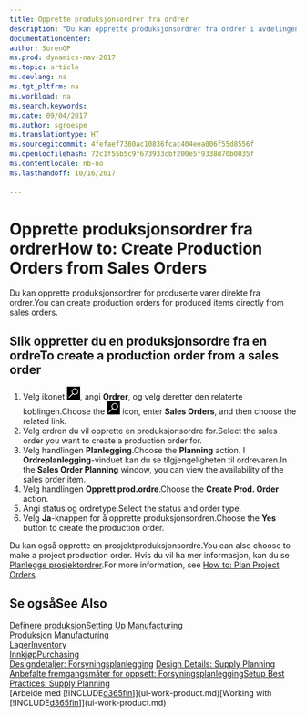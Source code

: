 ```yaml
---
title: Opprette produksjonsordrer fra ordrer
description: "Du kan opprette produksjonsordrer fra ordrer i avdelingen Salg og markedsføring."
documentationcenter: 
author: SorenGP
ms.prod: dynamics-nav-2017
ms.topic: article
ms.devlang: na
ms.tgt_pltfrm: na
ms.workload: na
ms.search.keywords: 
ms.date: 09/04/2017
ms.author: sgroespe
ms.translationtype: HT
ms.sourcegitcommit: 4fefaef7380ac10836fcac404eea006f55d8556f
ms.openlocfilehash: 72c1f55b5c9f673933cbf200e5f9338d70b0035f
ms.contentlocale: nb-no
ms.lasthandoff: 10/16/2017

---
```

# <a name="how-to-create-production-orders-from-sales-orders"></a><span data-ttu-id="aebc9-103">Opprette produksjonsordrer fra ordrer</span><span class="sxs-lookup"><span data-stu-id="aebc9-103">How to: Create Production Orders from Sales Orders</span></span>
<span data-ttu-id="aebc9-104">Du kan opprette produksjonsordrer for produserte varer direkte fra ordrer.</span><span class="sxs-lookup"><span data-stu-id="aebc9-104">You can create production orders for produced items directly from sales orders.</span></span>  

## <a name="to-create-a-production-order-from-a-sales-order"></a><span data-ttu-id="aebc9-105">Slik oppretter du en produksjonsordre fra en ordre</span><span class="sxs-lookup"><span data-stu-id="aebc9-105">To create a production order from a sales order</span></span>  

1.  <span data-ttu-id="aebc9-106">Velg ikonet ![Søk etter side eller rapport](media/ui-search/search_small.png "Søk etter side eller rapport"), angi **Ordrer**, og velg deretter den relaterte koblingen.</span><span class="sxs-lookup"><span data-stu-id="aebc9-106">Choose the ![Search for Page or Report](media/ui-search/search_small.png "Search for Page or Report icon") icon, enter **Sales Orders**, and then choose the related link.</span></span>  
2.  <span data-ttu-id="aebc9-107">Velg ordren du vil opprette en produksjonsordre for.</span><span class="sxs-lookup"><span data-stu-id="aebc9-107">Select the sales order you want to create a production order for.</span></span>  
3.  <span data-ttu-id="aebc9-108">Velg handlingen **Planlegging**.</span><span class="sxs-lookup"><span data-stu-id="aebc9-108">Choose the **Planning** action.</span></span> <span data-ttu-id="aebc9-109">I **Ordreplanlegging**-vinduet kan du se tilgjengeligheten til ordrevaren.</span><span class="sxs-lookup"><span data-stu-id="aebc9-109">In the **Sales Order Planning** window, you can view the availability of the sales order item.</span></span>  
4.  <span data-ttu-id="aebc9-110">Velg handlingen **Opprett prod.ordre**.</span><span class="sxs-lookup"><span data-stu-id="aebc9-110">Choose the **Create Prod. Order** action.</span></span>  
5.  <span data-ttu-id="aebc9-111">Angi status og ordretype.</span><span class="sxs-lookup"><span data-stu-id="aebc9-111">Select the status and order type.</span></span>  
6.  <span data-ttu-id="aebc9-112">Velg **Ja**-knappen for å opprette produksjonsordren.</span><span class="sxs-lookup"><span data-stu-id="aebc9-112">Choose the **Yes** button to create the production order.</span></span>

<span data-ttu-id="aebc9-113">Du kan også opprette en prosjektproduksjonsordre.</span><span class="sxs-lookup"><span data-stu-id="aebc9-113">You can also choose to make a project production order.</span></span> <span data-ttu-id="aebc9-114">Hvis du vil ha mer informasjon, kan du se [Planlegge prosjektordrer](production-how-to-plan-project-orders.md).</span><span class="sxs-lookup"><span data-stu-id="aebc9-114">For more information, see [How to: Plan Project Orders](production-how-to-plan-project-orders.md).</span></span>   

## <a name="see-also"></a><span data-ttu-id="aebc9-115">Se også</span><span class="sxs-lookup"><span data-stu-id="aebc9-115">See Also</span></span>  
[<span data-ttu-id="aebc9-116">Definere produksjon</span><span class="sxs-lookup"><span data-stu-id="aebc9-116">Setting Up Manufacturing</span></span>](production-configure-production-processes.md)  
<span data-ttu-id="aebc9-117">[Produksjon](production-manage-manufacturing.md)  </span><span class="sxs-lookup"><span data-stu-id="aebc9-117">[Manufacturing](production-manage-manufacturing.md)  </span></span>  
[<span data-ttu-id="aebc9-118">Lager</span><span class="sxs-lookup"><span data-stu-id="aebc9-118">Inventory</span></span>](inventory-manage-inventory.md)  
[<span data-ttu-id="aebc9-119">Innkjøp</span><span class="sxs-lookup"><span data-stu-id="aebc9-119">Purchasing</span></span>](purchasing-manage-purchasing.md)  
<span data-ttu-id="aebc9-120">[Designdetaljer: Forsyningsplanlegging](design-details-supply-planning.md) </span><span class="sxs-lookup"><span data-stu-id="aebc9-120">[Design Details: Supply Planning](design-details-supply-planning.md) </span></span>  
[<span data-ttu-id="aebc9-121">Anbefalte fremgangsmåter for oppsett: Forsyningsplanlegging</span><span class="sxs-lookup"><span data-stu-id="aebc9-121">Setup Best Practices: Supply Planning</span></span>](setup-best-practices-supply-planning.md)  
<span data-ttu-id="aebc9-122">[Arbeide med [!INCLUDE[d365fin](includes/d365fin_md.md)]](ui-work-product.md)</span><span class="sxs-lookup"><span data-stu-id="aebc9-122">[Working with [!INCLUDE[d365fin](includes/d365fin_md.md)]](ui-work-product.md)</span></span>

